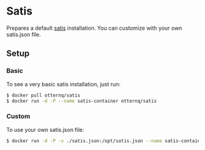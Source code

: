# Satis

Prepares a default [satis](https://github.com/composer/satis) installation.
You can customize with your own satis.json file.

## Setup

### Basic

To see a very basic satis installation, just run:

```bash
$ docker pull otternq/satis
$ docker run -d -P --name satis-container otternq/satis
```

### Custom

To use your own satis.json file:

```bash
$ docker run -d -P -v ./satis.json:/opt/satis.json --name satis-container otternq/satis
```
